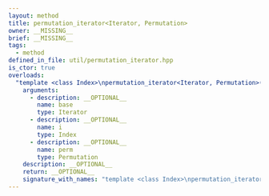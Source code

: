 ```yaml
---
layout: method
title: permutation_iterator<Iterator, Permutation>
owner: __MISSING__
brief: __MISSING__
tags:
  - method
defined_in_file: util/permutation_iterator.hpp
is_ctor: true
overloads:
  "template <class Index>\npermutation_iterator<Iterator, Permutation>(Iterator, Index, Permutation)":
    arguments:
      - description: __OPTIONAL__
        name: base
        type: Iterator
      - description: __OPTIONAL__
        name: i
        type: Index
      - description: __OPTIONAL__
        name: perm
        type: Permutation
    description: __OPTIONAL__
    return: __OPTIONAL__
    signature_with_names: "template <class Index>\npermutation_iterator<Iterator, Permutation>(Iterator base, Index i, Permutation perm)"
---
```

